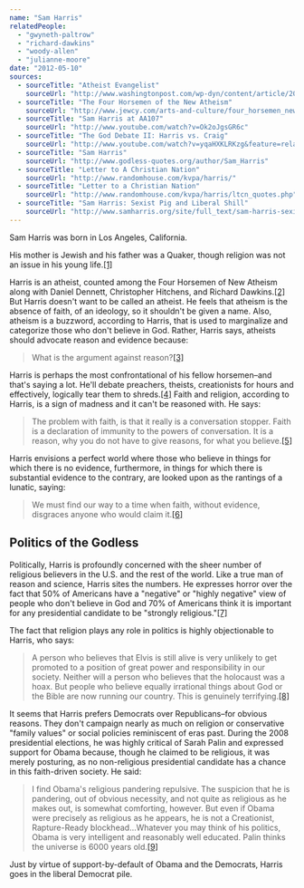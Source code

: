 ```yaml
---
name: "Sam Harris"
relatedPeople:
  - "gwyneth-paltrow"
  - "richard-dawkins"
  - "woody-allen"
  - "julianne-moore"
date: "2012-05-10"
sources:
  - sourceTitle: "Atheist Evangelist"
    sourceUrl: "http://www.washingtonpost.com/wp-dyn/content/article/2006/10/25/AR2006102501998_pf.html"
  - sourceTitle: "The Four Horsemen of the New Atheism"
    sourceUrl: "http://www.jewcy.com/arts-and-culture/four_horsemen_new_atheism"
  - sourceTitle: "Sam Harris at AA107"
    sourceUrl: "http://www.youtube.com/watch?v=Ok2oJgsGR6c"
  - sourceTitle: "The God Debate II: Harris vs. Craig"
    sourceUrl: "http://www.youtube.com/watch?v=yqaHXKLRKzg&feature=related"
  - sourceTitle: "Sam Harris"
    sourceUrl: "http://www.godless-quotes.org/author/Sam_Harris"
  - sourceTitle: "Letter to A Christian Nation"
    sourceUrl: "http://www.randomhouse.com/kvpa/harris/"
  - sourceTitle: "Letter to a Christian Nation"
    sourceUrl: "http://www.randomhouse.com/kvpa/harris/ltcn_quotes.php"
  - sourceTitle: "Sam Harris: Sexist Pig and Liberal Shill"
    sourceUrl: "http://www.samharris.org/site/full_text/sam-harris-sexist-pig-and-liberal-shill"
---
```


Sam Harris was born in Los Angeles, California.

His mother is Jewish and his father was a Quaker, though religion was not an issue in his young life.<a class="source-citation" href="#http://www.washingtonpost.com/wp-dyn/content/article/2006/10/25/AR2006102501998_pf.html" title="Atheist Evangelist">[1]</a>

Harris is an atheist, counted among the Four Horsemen of New Atheism along with Daniel Dennett, Christopher Hitchens, and Richard Dawkins.<a class="source-citation" href="#http://www.jewcy.com/arts-and-culture/four_horsemen_new_atheism" title="The Four Horsemen of the New Atheism">[2]</a> But Harris doesn't want to be called an atheist. He feels that atheism is the absence of faith, of an ideology, so it shouldn't be given a name. Also, atheism is a buzzword, according to Harris, that is used to marginalize and categorize those who don't believe in God. Rather, Harris says, atheists should advocate reason and evidence because:

>What is the argument against reason?<a class="source-citation" href="#http://www.youtube.com/watch?v=Ok2oJgsGR6c" title="Sam Harris at AA107">[3]</a>

Harris is perhaps the most confrontational of his fellow horsemen–and that's saying a lot. He'll debate preachers, theists, creationists for hours and effectively, logically tear them to shreds.<a class="source-citation" href="#http://www.youtube.com/watch?v=yqaHXKLRKzg&feature=related" title="The God Debate II: Harris vs. Craig">[4]</a> Faith and religion, according to Harris, is a sign of madness and it can't be reasoned with. He says:

>The problem with faith, is that it really is a conversation stopper. Faith is a declaration of immunity to the powers of conversation. It is a reason, why you do not have to give reasons, for what you believe.<a class="source-citation" href="#http://www.godless-quotes.org/author/Sam_Harris" title="Sam Harris">[5]</a>

Harris envisions a perfect world where those who believe in things for which there is no evidence, furthermore, in things for which there is substantial evidence to the contrary, are looked upon as the rantings of a lunatic, saying:

>We must find our way to a time when faith, without evidence, disgraces anyone who would claim it.<a class="source-citation" href="#http://www.godless-quotes.org/author/Sam_Harris" title="Sam Harris">[6]</a>

## Politics of the Godless

Politically, Harris is profoundly concerned with the sheer number of religious believers in the U.S. and the rest of the world. Like a true man of reason and science, Harris sites the numbers. He expresses horror over the fact that 50% of Americans have a "negative" or "highly negative" view of people who don't believe in God and 70% of Americans think it is important for any presidential candidate to be "strongly religious."<a class="source-citation" href="#http://www.randomhouse.com/kvpa/harris/" title="Letter to A Christian Nation">[7]</a>

The fact that religion plays any role in politics is highly objectionable to Harris, who says:

>A person who believes that Elvis is still alive is very unlikely to get promoted to a position of great power and responsibility in our society. Neither will a person who believes that the holocaust was a hoax. But people who believe equally irrational things about God or the Bible are now running our country. This is genuinely terrifying.<a class="source-citation" href="#http://www.randomhouse.com/kvpa/harris/ltcn_quotes.php" title="Letter to a Christian Nation">[8]</a>

It seems that Harris prefers Democrats over Republicans–for obvious reasons. They don't campaign nearly as much on religion or conservative "family values" or social policies reminiscent of eras past. During the 2008 presidential elections, he was highly critical of Sarah Palin and expressed support for Obama because, though he claimed to be religious, it was merely posturing, as no non-religious presidential candidate has a chance in this faith-driven society. He said:

>I find Obama's religious pandering repulsive. The suspicion that he is pandering, out of obvious necessity, and not quite as religious as he makes out, is somewhat comforting, however. But even if Obama were precisely as religious as he appears, he is not a Creationist, Rapture-Ready blockhead…Whatever you may think of his politics, Obama is very intelligent and reasonably well educated. Palin thinks the universe is 6000 years old.<a class="source-citation" href="#http://www.samharris.org/site/full_text/sam-harris-sexist-pig-and-liberal-shill" title="Sam Harris: Sexist Pig and Liberal Shill">[9]</a>

Just by virtue of support-by-default of Obama and the Democrats, Harris goes in the liberal Democrat pile.